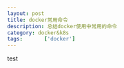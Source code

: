 ```yaml
---
layout: post
title: docker常用命令
description: 总结docker使用中常用的命令
category: docker&k8s
tags:       ['docker']
---
```


test

